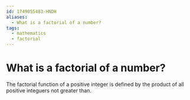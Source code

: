 ```yaml
---
id: 1749055483-HNDH
aliases:
  - What is a factorial of a number?
tags:
  - mathematics
  - factorial
---
```


# What is a factorial of a number?

The factorial function of a positive integer is defined by the product of all positive integuers not greater than.

